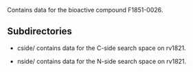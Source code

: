 Contains data for the bioactive compound F1851-0026.

## Subdirectories

- cside/ contains data for the C-side search space on rv1821.

- nside/ contains data for the N-side search space on rv1821.

